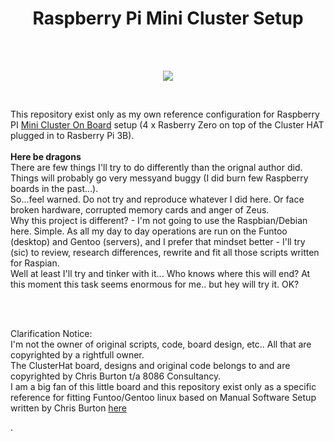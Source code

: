 <h1 align="center"> Raspberry Pi Mini Cluster Setup</h1>
<br>
<br>
<p align="center">
  <img src="https://github.com/rkruk/funpi/blob/master/img/17.gif?raw=true">
</p>
<br>
<p>This repository exist only as my own reference configuration for Raspberry PI <a href="https://clusterhat.com/">Mini Cluster On Board</a> setup (4 x Rasberry Zero on top of the Cluster HAT plugged in to Rasberry Pi 3B).<br><br>
<b>Here be dragons</b><br>
There are few things I'll try to do differently than the orignal author did. Things will probably go very messyand buggy (I did burn few Raspberry boards in the past...).<br> 
So...feel warned. Do not try and reproduce whatever I did here. Or face broken hardware, corrupted memory cards and anger of Zeus.<br>
Why this project is different? - I'm not going to use the Raspbian/Debian here. Simple. As all my day to day operations are run on the Funtoo (desktop) and Gentoo (servers), and I prefer that mindset better - I'll try (sic) to review, research differences, rewrite and fit all those scripts written for Raspian.<br> Well at least I'll try and tinker with it... Who knows where this will end? At this moment this task seems enormous for me.. but hey will try it. OK?</p>
<br><br>
<p>Clarification Notice:<br>
I'm not the owner of original scripts, code, board design, etc.. All that are copyrighted by a rightfull owner.<br>
The ClusterHat board, designs and original code belongs to and are copyrighted by Chris Burton t/a 8086 Consultancy.<br> 
I am a big fan of this little board and this repository exist only as a specific reference for fitting Funtoo/Gentoo linux based on Manual Software Setup written by Chris Burton <a href="https://clusterhat.com/setup-software">here</a></p>.

